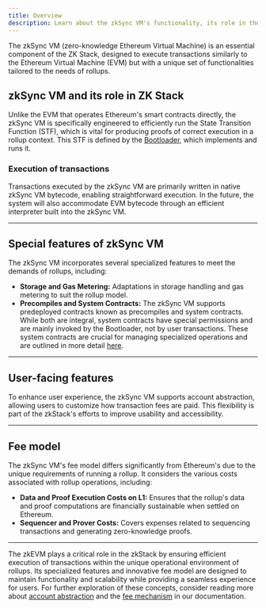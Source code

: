 ```yaml
---
title: Overview
description: Learn about the zkSync VM's functionality, its role in the zkStack compared to the EVM in Ethereum, and how it handles smart contracts and transaction fees.
---
```


The zkSync VM (zero-knowledge Ethereum Virtual Machine) is an essential component of the ZK Stack,
designed to execute transactions similarly to the Ethereum Virtual Machine (EVM) but with a unique set of functionalities tailored to the needs of rollups.

## zkSync VM and its role in ZK Stack

Unlike the EVM that operates Ethereum's smart contracts directly,
the zkSync VM is specifically engineered to efficiently run the State Transition Function (STF),
which is vital for producing proofs of correct execution in a rollup context.
This STF is defined by the [Bootloader](/zk-stack/components/zksync-evm/bootloader), which implements and runs it.

### Execution of transactions

Transactions executed by the zkSync VM are primarily written in native zkSync VM bytecode, enabling straightforward execution.
In the future, the system will also accommodate EVM bytecode through an efficient interpreter built into the zkSync VM.

---
## Special features of zkSync VM

The zkSync VM incorporates several specialized features to meet the demands of rollups, including:

- **Storage and Gas Metering:**
  Adaptations in storage handling and gas metering to suit the rollup model.
- **Precompiles and System Contracts:**
  The zkSync VM supports predeployed contracts known as precompiles and system contracts.
  While both are integral, system contracts have special permissions and are mainly invoked by the Bootloader, not by user transactions.
  These system contracts are crucial for managing specialized operations and are outlined in more detail [here](/zk-stack/components/smart-contracts/system-contracts).

---
## User-facing features

To enhance user experience, the zkSync VM supports account abstraction, allowing users to customize how transaction fees are paid.
This flexibility is part of the zkStack's efforts to improve usability and accessibility.

---
## Fee model

The zkSync VM's fee model differs significantly from Ethereum's due to the unique requirements of running a rollup.
It considers the various costs associated with rollup operations, including:

- **Data and Proof Execution Costs on L1:**
  Ensures that the rollup's data and proof computations are financially sustainable when settled on Ethereum.
- **Sequencer and Prover Costs:**
  Covers expenses related to sequencing transactions and generating zero-knowledge proofs.

---
The zkEVM plays a critical role in the zkStack by ensuring efficient execution of transactions within the unique operational environment of rollups.
Its specialized features and innovative fee model are designed to maintain functionality and scalability while providing a seamless experience for users.
For further exploration of these concepts, consider reading more about
[account abstraction](/zk-stack/concepts/account-abstraction) and the [fee mechanism](/zk-stack/concepts/fee-mechanism) in our documentation.

